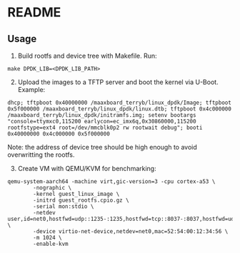 # README

## Usage

1. Build rootfs and device tree with Makefile. Run:

``` 
make DPDK_LIB=<DPDK_LIB_PATH>
```

2. Upload the images to a TFTP server and boot the kernel via U-Boot. Example:

```
dhcp; tftpboot 0x40000000 /maaxboard_terryb/linux_dpdk/Image; tftpboot 0x5f000000 /maaxboard_terryb/linux_dpdk/linux.dtb; tftpboot 0x4c000000 /maaxboard_terryb/linux_dpdk/initramfs.img; setenv bootargs "console=ttymxc0,115200 earlycon=ec_imx6q,0x30860000,115200 rootfstype=ext4 root=/dev/mmcblk0p2 rw rootwait debug"; booti 0x40000000 0x4c000000 0x5f000000
```
Note: the address of device tree should be high enough to avoid overwritting the rootfs.

3. Create VM with QEMU/KVM for benchmarking:

```
qemu-system-aarch64 -machine virt,gic-version=3 -cpu cortex-a53 \
        -nographic \
        -kernel guest_linux_image \
        -initrd guest_rootfs.cpio.gz \
        -serial mon:stdio \
        -netdev user,id=net0,hostfwd=udp::1235-:1235,hostfwd=tcp::8037-:8037,hostfwd=udp::5201-:5201,hostfwd=tcp::5201-:5201 \
        -device virtio-net-device,netdev=net0,mac=52:54:00:12:34:56 \
        -m 1024 \
        -enable-kvm
```
